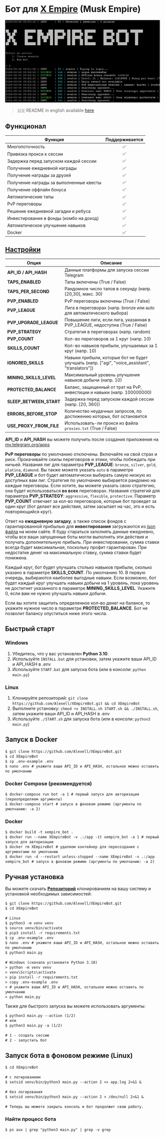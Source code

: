 # Бот для [X Empire](https://alexell.pro/cc/xempire) (Musk Empire)

![img1](.github/images/demo.png)

> 🇺🇸 README in english available [here](README.md)

## Функционал
| Функция                                 | Поддерживается  |
|-----------------------------------------|:---------------:|
| Многопоточность                         |        ✅       |
| Привязка прокси к сессии                |        ✅       |
| Задержка перед запуском каждой сессии   |        ✅       |
| Получение ежедневной награды            |        ✅       |
| Получение награды за друзей             |        ✅       |
| Получение награды за выполненные квесты |        ✅       |
| Получение оффлайн бонуса                |        ✅       |
| Автоматические тапы                     |        ✅       |
| PvP переговоры                          |        ✅       |
| Решение ежедневной загадки и ребуса     |        ✅       |
| Инвестирование в фонды (комбо на доход) |        ✅       |
| Автоматическое улучшение навыков        |        ✅       |
| Docker                                  |        ✅       |

## [Настройки](https://github.com/Alexell/XEmpireBot/blob/main/.env-example)
| Опция                   | Описание                                                                                        |
|-------------------------|-------------------------------------------------------------------------------------------------|
| **API_ID / API_HASH**   | Данные платформы для запуска сессии Telegram                                                    |
| **TAPS_ENABLED**        | Тапы включены (True / False)                                                                    |
| **TAPS_PER_SECOND**     | Рандомное число тапов в секунду (напр. [20,30], макс. 30)                                       |
| **PVP_ENABLED**         | PvP переговоры включены (True / False)                                                          |
| **PVP_LEAGUE**          | Лига в переговорах (напр. bronze или auto для автоматического выбора)                           |
| **PVP_UPGRADE_LEAGUE**  | Повышение лиги, если лига, указанная в PVP_LEAGUE, недоступна (True / False)                    |
| **PVP_STRATEGY**        | Стратегия в переговорах (напр. random)                                                          |
| **PVP_COUNT**           | Кол-во переговоров за 1 круг (напр. 10)                                                         |
| **SKILLS_COUNT**        | Кол-во навыков прибыли, улучшаемых за 1 круг (напр. 10)                                         |
| **IGNORED_SKILLS**      | Навыки прибыли, которые бот не будет улучшать (напр. ["agi", "voice_assistant", "translators"]) |
| **MINING_SKILLS_LEVEL** | Максимальный уровень улучшения навыков добычи (напр. 10)                                        |
| **PROTECTED_BALANCE**   | Баланс, защищенный от трат на PvP, инвестиции и навыки (напр. 100000000)                        |
| **SLEEP_BETWEEN_START** | Задержка перед запуском каждой сессии (напр. [20, 360])                                         |
| **ERRORS_BEFORE_STOP**  | Количество неудачных запросов, по достижению которых, бот остановится                           |
| **USE_PROXY_FROM_FILE** | Использовать-ли прокси из файла `proxies.txt` (True / False)                                    |

**API_ID** и **API_HASH** вы можете получить после создания приложения на [my.telegram.org/apps](https://my.telegram.org/apps)

**PvP переговоры** по умолчанию отключены. Включайте на свой страх и риск. Прокачивайте скилы переговоров и этики, чтобы побеждать при ничьей. Названия лиг для параметра **PVP_LEAGUE**: `bronze`, `silver`, `gold`, `platina`, `diamond`. Вы также можете указать `auto` в параметре **PVP_LEAGUE** и бот будет автоматически выбирать самую низкую из доступных вам лиг. Стратегия по умолчанию выбирается рандомно на каждые переговоры. Если хотите, вы можете указать свою стратегию, она будет использоваться **во всех** переговорах. Названия стратегий для параметра **PVP_STRATEGY**: `aggressive`, `flexible`, `protective`. Параметр **PVP_COUNT** отвечает за кол-во переговоров, которые бот проведет за один круг (бот делает все действия, затем засыпает на час, это и есть повторяющийся круг).

Ответ на **ежедневную загадку**, а также список фондов с гарантированной прибылью для **инвестирования** загружаются из [json файла](https://alexell.pro/crypto/x-empire/data.json) на моем сайте. Я буду стараться заполнять данные ежедневно, чтобы все ваши запущенные боты могли выполнять эти действия и получать дополнительную прибыль. При инвестировании, сумма ставки всегда будет максимальная, поскольку профит гарантирован. При недостатке денег на максимальную ставку, сумма ставки будет понижена.

Каждый круг, бот будет улучшать столько навыков прибыли, сколько указано в параметре **SKILLS_COUNT**. По умолчанию 10. В первую очередь, выбираются наиболее выгодные навыки. Если возможно, бот будет каждый круг улучшать навыки добычи на 1 уровень, пока уровень не достигнет указанного в параметре **MINING_SKILLS_LEVEL**. Укажите 0, если вам не нужно улучшать навыки добычи.

Если вы хотите защитить определенное кол-во денег на балансе, то укажите нужное число в параметре **PROTECTED_BALANCE**. Бот не позволит балансу опуститься ниже этого числа.
 

## Быстрый старт
### Windows
1. Убедитесь, что у вас установлен **Python 3.10**.
2. Используйте `INSTALL.bat` для установки, затем укажите ваши API_ID и API_HASH в .env
3. Используйте `START.bat` для запуска бота (или в консоли: `python main.py`)

### Linux
1. Клонируйте репозиторий: `git clone https://github.com/Alexell/XEmpireBot.git && cd XEmpireBot`
2. Выполните установку: `chmod +x INSTALL.sh START.sh && ./INSTALL.sh`, затем укажите ваши API_ID и API_HASH в .env
3. Используйте `./START.sh` для запуска бота (или в консоли: `python3 main.py`)

## Запуск в Docker
```
$ git clone https://github.com/Alexell/XEmpireBot.git
$ cd XEmpireBot
$ cp .env-example .env
$ nano .env # укажите ваши API_ID и API_HASH, остальное можно оставить по умолчанию
```
### Docker Compose (рекомендуется)
```
$ docker-compose run bot -a 1 # первый запуск для авторизации (переопределяем аргументы)
$ docker-compose start # запуск в фоновом режиме (аргументы по умолчанию: -a 2)
```
### Docker
```
$ docker build -t xempire_bot .
$ docker run --name XEmpireBot -v .:/app -it xempire_bot -a 1 # первый запуск для авторизации
$ docker rm XEmpireBot # удаляем контейнер для пересоздания с аргументами по умолчанию
$ docker run -d --restart unless-stopped --name XEmpireBot -v .:/app xempire_bot # запуск в фоновом режиме (аргументы по умолчанию: -a 2)
```

## Ручная установка
Вы можете скачать [**Репозиторий**](https://github.com/Alexell/XEmpireBot) клонированием на вашу систему и установкой необходимых зависимостей:
```
$ git clone https://github.com/Alexell/XEmpireBot.git
$ cd XEmpireBot

# Linux
$ python3 -m venv venv
$ source venv/bin/activate
$ pip3 install -r requirements.txt
$ cp .env-example .env
$ nano .env # укажите ваши API_ID и API_HASH, остальное можно оставить по умолчанию
$ python3 main.py

# Windows (сначала установите Python 3.10)
> python -m venv venv
> venv\Scripts\activate
> pip install -r requirements.txt
> copy .env-example .env
> # укажите ваши API_ID и API_HASH, остальное можно оставить по умолчанию
> python main.py
```

Также для быстрого запуска вы можете использовать аргументы:
```
$ python3 main.py --action (1/2)
# или
$ python3 main.py -a (1/2)

# 1 - создать сессию
# 2 - запустить бот
```

## Запуск  бота в фоновом режиме (Linux)
```
$ cd XEmpireBot

# с логированием
$ setsid venv/bin/python3 main.py --action 2 >> app.log 2>&1 &

# без логирования
$ setsid venv/bin/python3 main.py --action 2 > /dev/null 2>&1 &

# Теперь вы можете закрыть консоль и бот продолжит свою работу.
```

### Найти процесс бота
```
$ ps aux | grep "python3 main.py" | grep -v grep
```